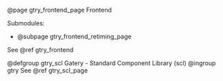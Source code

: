 @page gtry_frontend_page Frontend

Submodules:
- @subpage gtry_frontend_retiming_page

See @ref gtry_frontend

@defgroup gtry_scl Gatery - Standard Component Library (scl)
@ingroup gtry
See @ref gtry_scl_page
